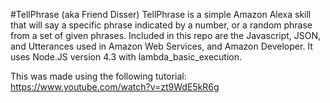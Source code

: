 #TellPhrase (aka Friend Disser)
TellPhrase is a simple Amazon Alexa skill that will say a specific phrase indicated by a number, or a random phrase from a set of given phrases. Included in this repo are the Javascript, JSON, and Utterances used
in Amazon Web Services, and Amazon Developer. It uses Node.JS version 4.3 with lambda_basic_execution.

This was made using the following tutorial: https://www.youtube.com/watch?v=zt9WdE5kR6g
